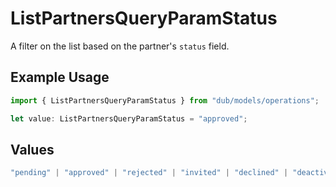 # ListPartnersQueryParamStatus

A filter on the list based on the partner's `status` field.

## Example Usage

```typescript
import { ListPartnersQueryParamStatus } from "dub/models/operations";

let value: ListPartnersQueryParamStatus = "approved";
```

## Values

```typescript
"pending" | "approved" | "rejected" | "invited" | "declined" | "deactivated" | "banned" | "archived"
```